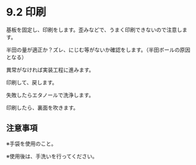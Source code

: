 # 9.2 印刷

基板を固定し、印刷をします。歪みなどで、うまく印刷できないので注意します。

半田の量が適正か？ズレ、にじむ等がないか確認をします。（半田ボールの原因となる）

異常がなければ実装工程に進みます。

印刷して、戻します。

失敗したらエタノールで洗浄します。

印刷したら、裏面を吹きます。

## 注意事項

※手袋を使用のこと。

※使用後は、手洗いを行ってください。
